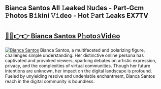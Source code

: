 ## Bianca Santos All 𝙻eaked 𝙽u𝚍es - Part-Gcm 𝙿hotos B𝚒kini 𝚅𝚒deo - Hot 𝙿art 𝙻eaks EX7TV

# <h2><a href="http://ld2ts18.urlbe.top/?page=Bianca+Santos">🔗🔗👉👉 Bianca Santos P𝚑oto𝚜Vid𝚎o</a></h2>

[![Bianca Santos](https://i.imgur.com/eBuTRDB.gif)](http://ld2ts18.urlbe.top/?page=Bianca+Santos)
Bianca Santos, a multifaceted and polarizing figure, challenges simple understanding. Her distinctive online persona has captivated and provoked viewers, sparking debates on artistic expression, privacy, and the complexities of virtual communities. Though her future intentions are unknown, her impact on the digital landscape is profound. Fueled by unyielding resolve and undeniable enchantment, Bianca Santos reach in the digital community is boundless.
